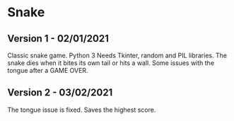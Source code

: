 # Snake
## Version 1 - 02/01/2021
Classic snake game. Python 3
Needs Tkinter, random and PIL libraries.
The snake dies when it bites its own tail or hits a wall.
Some issues with the tongue after a GAME OVER.
## Version 2 - 03/02/2021
The tongue issue is fixed.
Saves the highest score.
